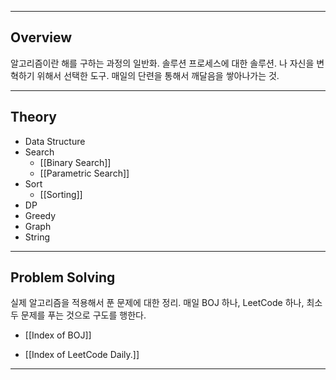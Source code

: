 
---
## Overview

알고리즘이란 해를 구하는 과정의 일반화. 솔루션 프로세스에 대한 솔루션.
나 자신을 변혁하기 위해서 선택한 도구. 매일의 단련을 통해서 깨달음을 쌓아나가는 것.


---

## Theory

- Data Structure
- Search
	- [[Binary Search]]
	- [[Parametric Search]]
- Sort
	- [[Sorting]]
- DP
- Greedy
- Graph
- String

---

## Problem Solving

실제 알고리즘을 적용해서 푼 문제에 대한 정리.
매일 BOJ 하나, LeetCode 하나, 최소 두 문제를 푸는 것으로 구도를 행한다.

-   [[Index of BOJ]]

-  [[Index of LeetCode Daily.]]


---


